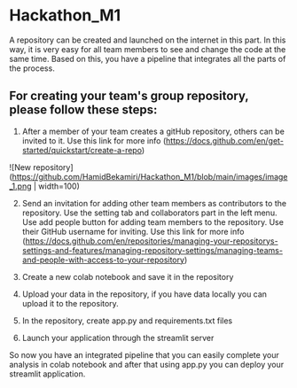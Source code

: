 # Hackathon_M1
A repository can be created and launched on the internet in this part. In this way, it is very easy for all team members to see and change the code at the same time. Based on this, you have a pipeline that integrates all the parts of the process.

## For creating your team's group repository, please follow these steps:
1. After a member of your team creates a gitHub repository, others can be invited to it.
Use this link for more info (https://docs.github.com/en/get-started/quickstart/create-a-repo)

![New repository](https://github.com/HamidBekamiri/Hackathon_M1/blob/main/images/image_1.png | width=100)

2. Send an invitation for adding other team members as contributors to the repository. Use the setting tab and collaborators part in the left menu. Use add people button for adding team members to the repository. Use their GitHub username for inviting. Use this link for more info  (https://docs.github.com/en/repositories/managing-your-repositorys-settings-and-features/managing-repository-settings/managing-teams-and-people-with-access-to-your-repository)


3. Create a new colab notebook and save it in the repository







4. Upload your data in the repository, if you have data locally you can upload it to the repository.


5. In the repository, create app.py and requirements.txt files




6. Launch your application through the streamlit server




So now you have an integrated pipeline that you can easily complete your analysis in colab notebook and after that using app.py you can deploy your streamlit application.
